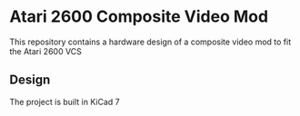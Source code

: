 # Atari 2600 Composite Video Mod #

This repository contains a hardware design
of a composite video mod to fit the Atari
2600 VCS

## Design ##

The project is built in KiCad 7

